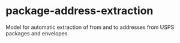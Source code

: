 # package-address-extraction
Model for automatic extraction of from and to addresses from USPS packages and envelopes
